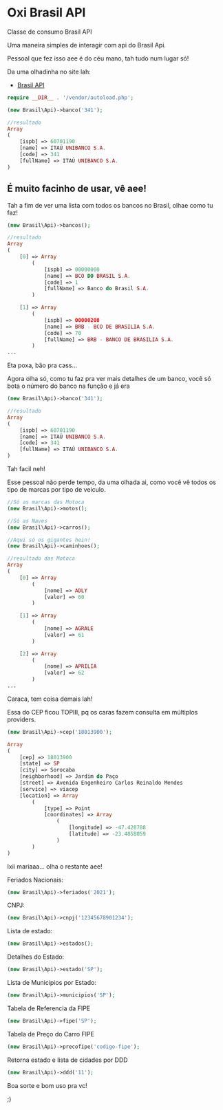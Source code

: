 # Oxi  Brasil API

Classe de consumo Brasil API

Uma maneira simples de interagir com api do Brasil Api.

Pessoal que fez isso aee é do céu mano, tah tudo num lugar só!

Da uma olhadinha no site lah:
- [Brasil API](https://brasilapi.com.br/)


```php
require __DIR__ . '/vendor/autoload.php';

(new Brasil\Api)->banco('341');

//resultado
Array
(
    [ispb] => 60701190
    [name] => ITAÚ UNIBANCO S.A.
    [code] => 341
    [fullName] => ITAÚ UNIBANCO S.A.
)

```
## É muito facinho de usar, vê aee!


Tah a fim de ver uma lista com todos os bancos no Brasil, olhae como tu faz!

```php
(new Brasil\Api)->bancos();

//resultado
Array
(
    [0] => Array
        (
            [ispb] => 00000000
            [name] => BCO DO BRASIL S.A.
            [code] => 1
            [fullName] => Banco do Brasil S.A.
        )

    [1] => Array
        (
            [ispb] => 00000208
            [name] => BRB - BCO DE BRASILIA S.A.
            [code] => 70
            [fullName] => BRB - BANCO DE BRASILIA S.A.
        )
...
```

Eta poxa, bão pra cass...

Agora olha só, como tu faz pra ver mais detalhes de um banco, você só bota o número do banco na função e já era

```php
(new Brasil\Api)->banco('341');

//resultado
Array
(
    [ispb] => 60701190
    [name] => ITAÚ UNIBANCO S.A.
    [code] => 341
    [fullName] => ITAÚ UNIBANCO S.A.
)

```

Tah facil neh!

Esse pessoal não perde tempo, da uma olhada ai, como você vê todos os tipo de marcas por tipo de veiculo.


```php
//Só as marcas das Motoca
(new Brasil\Api)->motos();

//Só as Naves
(new Brasil\Api)->carros();

//Aqui só os gigantes hein!
(new Brasil\Api)->caminhoes();

//resultado das Motoca
Array
(
    [0] => Array
        (
            [nome] => ADLY
            [valor] => 60
        )

    [1] => Array
        (
            [nome] => AGRALE
            [valor] => 61
        )

    [2] => Array
        (
            [nome] => APRILIA
            [valor] => 62
        )
...
```

Caraca, tem coisa demais lah!

Essa do CEP ficou TOPIII, pq os caras fazem consulta em múltiplos providers.

```php
(new Brasil\Api)->cep('18013900');

Array
(
    [cep] => 18013900
    [state] => SP
    [city] => Sorocaba
    [neighborhood] => Jardim do Paço
    [street] => Avenida Engenheiro Carlos Reinaldo Mendes
    [service] => viacep
    [location] => Array
        (
            [type] => Point
            [coordinates] => Array
                (
                    [longitude] => -47.428788
                    [latitude] => -23.4858059
                )
        )
)

```

Ixii mariaaa... olha o restante aee!

Feriados Nacionais:

```php
(new Brasil\Api)->feriados('2021');
```

CNPJ:

```php
(new Brasil\Api)->cnpj('12345678901234');
```

Lista de estado:

```php
(new Brasil\Api)->estados();
```

Detalhes do Estado:

```php
(new Brasil\Api)->estado('SP');
```

Lista de Municipios por Estado:

```php
(new Brasil\Api)->municipios('SP');
```

Tabela de Referencia da FIPE

```php
(new Brasil\Api)->fipe('SP');
```
Tabela de Preço do Carro FIPE

```php
(new Brasil\Api)->precofipe('codigo-fipe');
```

Retorna estado e lista de cidades por DDD
```php
(new Brasil\Api)->ddd('11');
```

Boa sorte e bom uso pra vc!

;)